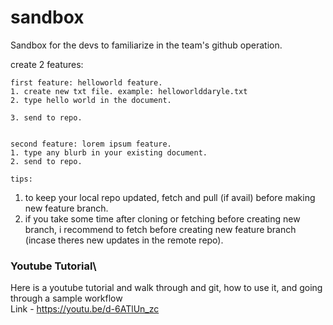# sandbox
Sandbox for the devs to familiarize in the team's github operation.

create 2 features:

    first feature: helloworld feature. 
    1. create new txt file. example: helloworlddaryle.txt
    2. type hello world in the document.

    3. send to repo.
    

    second feature: lorem ipsum feature.
    1. type any blurb in your existing document.
    2. send to repo.

    tips:


1. to keep your local repo updated, fetch and pull (if avail) before making new feature branch.
2. if you take some time after cloning or fetching before creating new branch, i recommend to fetch before creating new feature branch (incase theres new updates in the remote repo).


### Youtube Tutorial\
Here is a youtube tutorial and walk through and git, how to use it, and going through a sample workflow\
Link - https://youtu.be/d-6ATlUn_zc
